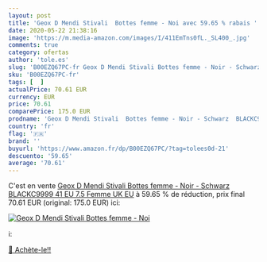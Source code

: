 ```yaml
---
layout: post
title: 'Geox D Mendi Stivali  Bottes femme - Noi avec 59.65 % rabais '
date: 2020-05-22 21:38:16
image: 'https://m.media-amazon.com/images/I/411EmTns0fL._SL400_.jpg'
comments: true
category: ofertas
author: 'tole.es'
slug: 'B00EZQ67PC-fr Geox D Mendi Stivali Bottes femme - Noir - Schwarz...'
sku: 'B00EZQ67PC-fr'
tags: [  ]
actualPrice: 70.61 EUR
currency: EUR
price: 70.61
comparePrice: 175.0 EUR
prodname: 'Geox D Mendi Stivali  Bottes femme - Noir - Schwarz  BLACKC9999   41 EU  7.5 Femme UK  EU'
country: 'fr'
flag: '🇫🇷'
brand: ''
buyurl: 'https://www.amazon.fr/dp/B00EZQ67PC/?tag=tolees0d-21'
descuento: '59.65'
average: '70.61'
---
```


C'est en vente [Geox D Mendi Stivali  Bottes femme - Noir - Schwarz  BLACKC9999   41 EU  7.5 Femme UK  EU](https://www.amazon.fr/dp/B00EZQ67PC/?tag=tolees0d-21)  à  59.65 % de réduction, prix final  70.61 EUR (original: 175.0 EUR) ici:

[![Geox D Mendi Stivali  Bottes femme - Noi](https://m.media-amazon.com/images/I/411EmTns0fL._SL400_.jpg)](https://www.amazon.fr/dp/B00EZQ67PC/?tag=tolees0d-21)

ℹ️:


[🛒 Achète-le!!](https://www.amazon.fr/dp/B00EZQ67PC/?tag=tolees0d-21)

